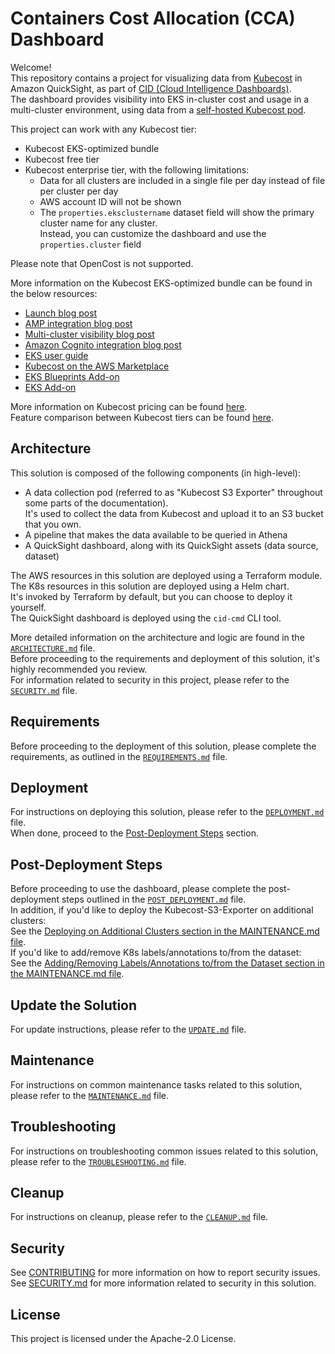 # Containers Cost Allocation (CCA) Dashboard

Welcome!  
This repository contains a project for visualizing data from [Kubecost](https://www.kubecost.com/) in Amazon QuickSight, as part of [CID (Cloud Intelligence Dashboards)](https://catalog.workshops.aws/awscid/en-US).   
The dashboard provides visibility into EKS in-cluster cost and usage in a multi-cluster environment, using data from a [self-hosted Kubecost pod](https://www.kubecost.com/products/self-hosted).

This project can work with any Kubecost tier:

* Kubecost EKS-optimized bundle
* Kubecost free tier
* Kubecost enterprise tier, with the following limitations:
  * Data for all clusters are included in a single file per day instead of file per cluster per day
  * AWS account ID will not be shown
  * The `properties.eksclustername` dataset field will show the primary cluster name for any cluster.  
    Instead, you can customize the dashboard and use the `properties.cluster` field

Please note that OpenCost is not supported.

More information on the Kubecost EKS-optimized bundle can be found in the below resources:

* [Launch blog post](https://aws.amazon.com/blogs/containers/aws-and-kubecost-collaborate-to-deliver-cost-monitoring-for-eks-customers/)
* [AMP integration blog post](https://aws.amazon.com/blogs/mt/integrating-kubecost-with-amazon-managed-service-for-prometheus/)
* [Multi-cluster visibility blog post](https://aws.amazon.com/blogs/containers/multi-cluster-cost-monitoring-using-kubecost-with-amazon-eks-and-amazon-managed-service-for-prometheus/)
* [Amazon Cognito integration blog post](https://aws.amazon.com/blogs/containers/securing-kubecost-access-with-amazon-cognito/)
* [EKS user guide](https://docs.aws.amazon.com/eks/latest/userguide/cost-monitoring.html)
* [Kubecost on the AWS Marketplace](https://aws.amazon.com/marketplace/pp/prodview-asiz4x22pm2n2?sr=0-2&ref_=beagle&applicationId=AWSMPContessa) 
* [EKS Blueprints Add-on](https://aws-quickstart.github.io/cdk-eks-blueprints/addons/kubecost/)
* [EKS Add-on](https://docs.aws.amazon.com/eks/latest/userguide/eks-add-ons.html#workloads-add-ons-available-vendors)

More information on Kubecost pricing can be found [here](https://www.kubecost.com/pricing).  
Feature comparison between Kubecost tiers can be found [here](https://docs.kubecost.com/architecture/opencost-product-comparison).

## Architecture

This solution is composed of the following components (in high-level):
* A data collection pod (referred to as "Kubecost S3 Exporter" throughout some parts of the documentation).  
It's used to collect the data from Kubecost and upload it to an S3 bucket that you own.
* A pipeline that makes the data available to be queried in Athena
* A QuickSight dashboard, along with its QuickSight assets (data source, dataset)

The AWS resources in this solution are deployed using a Terraform module.  
The K8s resources in this solution are deployed using a Helm chart.  
It's invoked by Terraform by default, but you can choose to deploy it yourself.  
The QuickSight dashboard is deployed using the `cid-cmd` CLI tool.

More detailed information on the architecture and logic are found in the [`ARCHITECTURE.md`](ARCHITECTURE.md) file.  
Before proceeding to the requirements and deployment of this solution, it's highly recommended you review.   
For information related to security in this project, please refer to the [`SECURITY.md`](SECURITY.md) file.

## Requirements

Before proceeding to the deployment of this solution, please complete the requirements, as outlined in the [`REQUIREMENTS.md`](REQUIREMENTS.md) file.

## Deployment

For instructions on deploying this solution, please refer to the [`DEPLOYMENT.md`](DEPLOYMENT.md) file.  
When done, proceed to the [Post-Deployment Steps](#post-deployment-steps) section.

## Post-Deployment Steps

Before proceeding to use the dashboard, please complete the post-deployment steps outlined in the [`POST_DEPLOYMENT.md`](POST_DEPLOYMENT.md) file.  
In addition, if you'd like to deploy the Kubecost-S3-Exporter on additional clusters:  
See the [Deploying on Additional Clusters section in the MAINTENANCE.md file](MAINTENANCE.md/.#deploying-on-additional-clusters).  
If you'd like to add/remove K8s labels/annotations to/from the dataset:  
See the [Adding/Removing Labels/Annotations to/from the Dataset section in the MAINTENANCE.md file](MAINTENANCE.md/.#addingremoving-labelsannotations-tofrom-the-dataset).

## Update the Solution

For update instructions, please refer to the [`UPDATE.md`](UPDATE.md) file.

## Maintenance

For instructions on common maintenance tasks related to this solution, please refer to the [`MAINTENANCE.md`](MAINTENANCE.md) file. 

## Troubleshooting

For instructions on troubleshooting common issues related to this solution, please refer to the [`TROUBLESHOOTING.md`](TROUBLESHOOTING.md) file.

## Cleanup

For instructions on cleanup, please refer to the [`CLEANUP.md`](CLEANUP.md) file.

## Security

See [CONTRIBUTING](CONTRIBUTING.md#security-issue-notifications) for more information on how to report security issues.  
See [SECURITY.md](SECURITY.md) for more information related to security in this solution.

## License

This project is licensed under the Apache-2.0 License.
